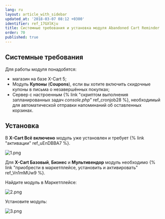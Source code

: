 ```yaml
---
lang: ru
layout: article_with_sidebar
updated_at: '2018-03-07 08:12 +0300'
identifier: ref_17GXlKju
title: Системные требования и установка модуля Abandoned Cart Reminder
order: 70
published: true
---
```


## Системные требования 

Для работы модуля понадобятся:

*   магазин на базе X-Cart 5;
*   Модуль **Купоны** (**Сoupons**), если вы хотите включить скидочные купоны в письма о незавершённых покупках;
*   Сервер с настроенным {% link "скриптом выполнения запланированных задач _console.php_" ref_cronjob28 %}, необходимый для автоматической отправки напоминаний об оставленных корзинах.

## Установка

В **X-Cart Всё включено** модуль уже установлен и требует {% link "активации" ref_uEnDBBA7 %}. 

![1.png]({{site.baseurl}}/attachments/ref_17GXlKju/1.png)

Для **X-Cart Базовый**, **Бизнес** и **Мультивендор** модуль необходимо {% link "приобрести в маркетплейсе, установить и активировать" ref_Vn1mMUw9 %}.

Найдите модуль в Маркетплейсе:

![2.png]({{site.baseurl}}/attachments/ref_17GXlKju/2.png)

Установите модуль:

![3.png]({{site.baseurl}}/attachments/ref_17GXlKju/3.png)


